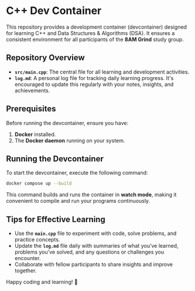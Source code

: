 # C++ Dev Container  

This repository provides a development container (devcontainer) designed for learning C++ and Data Structures & Algorithms (DSA). It ensures a consistent environment for all participants of the **8AM Grind** study group.  

## Repository Overview  

- **`src/main.cpp`**: The central file for all learning and development activities.  
- **`log.md`**: A personal log file for tracking daily learning progress. It's encouraged to update this regularly with your notes, insights, and achievements.  

## Prerequisites  

Before running the devcontainer, ensure you have:  
1. **Docker** installed.  
2. The **Docker daemon** running on your system.  

## Running the Devcontainer  

To start the devcontainer, execute the following command:  

```bash
docker compose up --build
```  

This command builds and runs the container in **watch mode**, making it convenient to compile and run your programs continuously.  

## Tips for Effective Learning  

- Use the **`main.cpp`** file to experiment with code, solve problems, and practice concepts.  
- Update the **`log.md`** file daily with summaries of what you’ve learned, problems you've solved, and any questions or challenges you encounter.  
- Collaborate with fellow participants to share insights and improve together.  

Happy coding and learning! 🚀  
